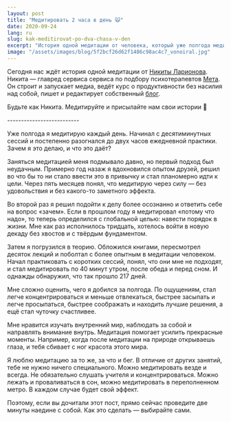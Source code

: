 ```yaml
---
layout: post
title: "Медитировать 2 часа в день 🙀"
date: 2020-09-24
lang: ru
slug: kak-meditirovat-po-dva-chasa-v-den
excerpt: "История одной медитации от человека, который уже полгода медитирует по 2 часа в день."
image: "/assets/images/blog/5f2bcf26d62f1486c98ac4c7_vonoiral.jpg"
---
```


<p>Сегодня нас ждёт история одной медитации от <a href="https://www.facebook.com/vonoiral" target="_blank">Никиты Ларионова</a>. Никита — главред сервиса сервиса по подбору психотерапевтов <a href="http://bemeta.co" target="_blank">Мета</a>. Он строит и запускает медиа, ведёт курс о&nbsp;продуктивности без насилия над собой, пишет и&nbsp;редактирует собственный <a href="http://vonoiral.com" target="_blank">блог</a>.</p><p>Будьте как Никита. Медитируйте и присылайте нам свои истории 🤗</p><p>--------------------------</p><p>Уже полгода я медитирую каждый день. Начинал с десятиминутных сессий и постепенно разогнался до двух часов ежедневной практики. Зачем я это делаю, и что это даёт?</p><p>Заняться медитацией меня подмывало давно, но первый подход был неудачным. Примерно год назаж я&nbsp;вдохновился опытом друзей, решил во что бы то ни стало ввести это&nbsp;в привычку и&nbsp;стал планомерно идти к цели. Через пять месяцев понял, что медитирую через силу — без удовольствия и без какого-то заметного эффекта.</p><p>Во второй раз я решил подойти к делу более осознанно и ответить себе на вопрос «зачем». Если в прошлом году я медитировал «потому что надо», то теперь определился с глобальной целью: навести порядок в жизни. Мне как раз исполнилось тридцать, хотелось войти в новую декаду без хвостов и с твёрдым фундаментом.</p><p>Затем я погрузился в теорию. Обложился книгами, пересмотрел десяток лекций и&nbsp;поболтал с более опытным в медитации человеком. Начал практиковать с коротких сессий, понял, что они мне&nbsp;не подходят, и стал медитировать по&nbsp;40&nbsp;минут утром, после обеда и перед сном. И однажды обнаружил, что так прошло 217 дней.</p><p>Мне сложно оценить, чего я добился за полгода. По ощущениям, стал легче концентрироваться и меньше отвлекаться, быстрее засыпать и легче просыпаться, быстрее соображать и находить лучшие решения, а ещё стал чуточку счастливее.</p><p>Мне нравится изучать внутренний мир, наблюдать за собой и направлять внимание внутрь. Медитация помогает усилить прекрасные моменты. Например, когда после медитации на природе открываешь глаза, и тебя сбивает с ног красота этого мира.</p><p>Я люблю медитацию за то же, за что и бег. В отличие от других занятий, тебе не&nbsp;нужно ничего специального. Можно медитировать везде и всегда. Не обязательно слушать учителя и концентрироваться. Можно лежать и проваливаться в сон, можно медитировать в переполненном метро. В каждом случае будет свой эффект.</p><p>Поэтому, если вы дочитали этот пост, прямо сейчас проведите две минуты наедине с&nbsp;собой. Как это сделать — выбирайте сами.</p><p>‍</p>